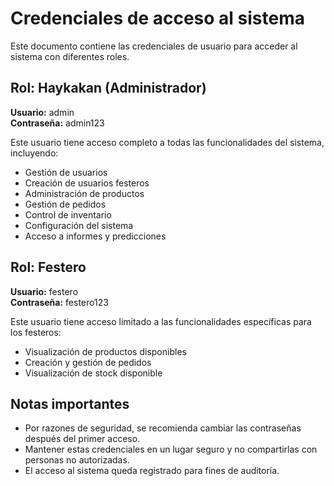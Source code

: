 # Credenciales de acceso al sistema

Este documento contiene las credenciales de usuario para acceder al sistema con diferentes roles.

## Rol: Haykakan (Administrador)

**Usuario:** admin  
**Contraseña:** admin123

Este usuario tiene acceso completo a todas las funcionalidades del sistema, incluyendo:
- Gestión de usuarios
- Creación de usuarios festeros
- Administración de productos
- Gestión de pedidos
- Control de inventario
- Configuración del sistema
- Acceso a informes y predicciones

## Rol: Festero

**Usuario:** festero  
**Contraseña:** festero123

Este usuario tiene acceso limitado a las funcionalidades específicas para los festeros:
- Visualización de productos disponibles
- Creación y gestión de pedidos
- Visualización de stock disponible

## Notas importantes

- Por razones de seguridad, se recomienda cambiar las contraseñas después del primer acceso.
- Mantener estas credenciales en un lugar seguro y no compartirlas con personas no autorizadas.
- El acceso al sistema queda registrado para fines de auditoría.